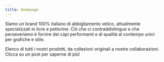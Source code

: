 ```yaml
---
title: Homepage
---
```


Siamo un brand 100% italiano di abbigliamento velico, attualmente specializzati in licre e pettorine. Ciò che ci contraddistingue e che perseveriamo è fornire dei capi performanti e di qualità al contempo unici per grafiche e stile.  

Elenco di tutti i nostri prodotti, da collezioni originali a nostre collaborazioni. Clicca su un post per saperne di più!
